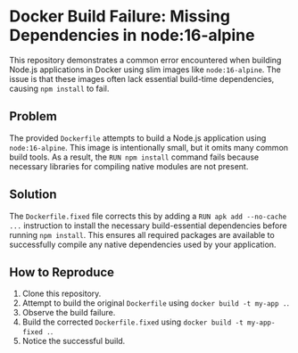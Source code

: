 # Docker Build Failure: Missing Dependencies in node:16-alpine

This repository demonstrates a common error encountered when building Node.js applications in Docker using slim images like `node:16-alpine`. The issue is that these images often lack essential build-time dependencies, causing `npm install` to fail.

## Problem

The provided `Dockerfile` attempts to build a Node.js application using `node:16-alpine`. This image is intentionally small, but it omits many common build tools. As a result, the `RUN npm install` command fails because necessary libraries for compiling native modules are not present.

## Solution

The `Dockerfile.fixed` file corrects this by adding a `RUN apk add --no-cache ...` instruction to install the necessary build-essential dependencies before running `npm install`.  This ensures all required packages are available to successfully compile any native dependencies used by your application.

## How to Reproduce

1. Clone this repository.
2. Attempt to build the original `Dockerfile` using `docker build -t my-app .`.
3. Observe the build failure.
4. Build the corrected `Dockerfile.fixed` using `docker build -t my-app-fixed .`.
5. Notice the successful build.